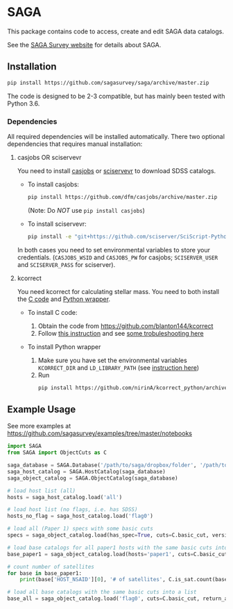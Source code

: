 SAGA
====

This package contains code to access, create and edit SAGA data catalogs.

See the [SAGA Survey website](http://sagasurvey.org/) for details about SAGA.

## Installation

```sh
pip install https://github.com/sagasurvey/saga/archive/master.zip
```

The code is designed to be 2-3 compatible, but has mainly been tested with Python 3.6. 

### Dependencies

All required dependencies will be installed automatically. There two optional dependencies that requires manual installation: 

1. casjobs OR sciservevr 
   
   You need to install [casjobs](https://github.com/dfm/casjobs) or [sciservevr](https://github.com/sciserver/SciScript-Python) to download SDSS catalogs. 
   
   * To install casjobs:
     ```sh
     pip install https://github.com/dfm/casjobs/archive/master.zip 
     ```
     (Note: Do *NOT* use `pip install casjobs`)
   
   * To install sciservevr:
     ```sh
     pip install -e "git+https://github.com/sciserver/SciScript-Python.git#egg=SciServer-1.10.2&subdirectory=py3"
     ```
   In both cases you need to set environmental variables to store your credentials. (`CASJOBS_WSID` and `CASJOBS_PW` for casjobs; `SCISERVER_USER` and `SCISERVER_PASS` for sciserver). 
   
2. kcorrect
   
   You need kcorrect for calculating stellar mass. You need to both install the [C code](https://github.com/blanton144/kcorrect) and [Python wrapper](https://github.com/nirinA/kcorrect_python).
   
   * To install C code:
     1. Obtain the code from https://github.com/blanton144/kcorrect
     2. Follow [this instruction](http://kcorrect.org/#Installing_the_software) and see [some trobuleshooting here](http://kcorrect.org/#Known_problems)
   
   * To install Python wrapper
     1. Make sure you have set the environmental variables `KCORRECT_DIR` and `LD_LIBRARY_PATH` (see [instruction here](https://github.com/nirinA/kcorrect_python#usage))
     2. Run
        ```sh
        pip install https://github.com/nirinA/kcorrect_python/archive/master.zip
        ```
   
   
   
## Example Usage

See more examples at https://github.com/sagasurvey/examples/tree/master/notebooks

```python
import SAGA
from SAGA import ObjectCuts as C

saga_database = SAGA.Database('/path/to/saga/dropbox/folder', '/path/to/saga/local/folder')
saga_host_catalog = SAGA.HostCatalog(saga_database)
saga_object_catalog = SAGA.ObjectCatalog(saga_database)

# load host list (all)
hosts = saga_host_catalog.load('all')

# load host list (no flags, i.e. has SDSS)
hosts_no_flag = saga_host_catalog.load('flag0')

# load all (Paper 1) specs with some basic cuts
specs = saga_object_catalog.load(has_spec=True, cuts=C.basic_cut, version='paper1')

# load base catalogs for all paper1 hosts with the same basic cuts into a list:
base_paper1 = saga_object_catalog.load(hosts='paper1', cuts=C.basic_cut, return_as='list', version='paper1')

# count number of satellites
for base in base_paper1:
    print(base['HOST_NSAID'][0], '# of satellites', C.is_sat.count(base))

# load all base catalogs with the same basic cuts into a list
base_all = saga_object_catalog.load('flag0', cuts=C.basic_cut, return_as='list', version='paper1')
```

